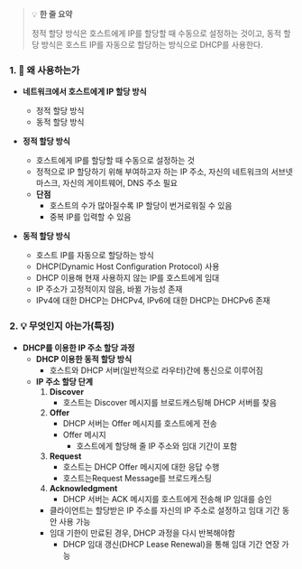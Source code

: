 > 💡 **한 줄 요약**
>
> 정적 할당 방식은 호스트에게 IP를 할당할 때 수동으로 설정하는 것이고, 동적 할당 방식은 호스트 IP를 자동으로 할당하는 방식으로 DHCP를 사용한다.

### 1. 🤔 왜 사용하는가

- **네트워크에서 호스트에게 IP 할당 방식**

  - 정적 할당 방식
  - 동적 할당 방식

- **정적 할당 방식**

  - 호스트에게 IP를 할당할 때 수동으로 설정하는 것
  - 정적으로 IP 할당하기 위해 부여하고자 하는 IP 주소, 자신의 네트워크의 서브넷마스크, 자신의 게이트웨어, DNS 주소 필요
  - **단점**
    - 호스트의 수가 많아질수록 IP 할당이 번거로워질 수 있음
    - 중복 IP를 입력할 수 있음

- **동적 할당 방식**
  - 호스트 IP를 자동으로 할당하는 방식
  - DHCP(Dynamic Host Configuration Protocol) 사용
  - DHCP 이용해 현재 사용하지 않는 IP를 호스트에게 임대
  - IP 주소가 고정적이지 않음, 바뀔 가능성 존재
  - IPv4에 대한 DHCP는 DHCPv4,
    IPv6에 대한 DHCP는 DHCPv6 존재

### 2. 💡 무엇인지 아는가(특징)

- **DHCP를 이용한 IP 주소 할당 과정**
  - **DHCP 이용한 동적 할당 방식**
    - 호스트와 DHCP 서버(일반적으로 라우터)간에 통신으로 이루어짐
  - **IP 주소 할당 단계**
    1. **Discover**
       - 호스트는 Discover 메시지를 브로드캐스팅해 DHCP 서버를 찾음
    2. **Offer**
       - DHCP 서버는 Offer 메시지를 호스트에게 전송
       - Offer 메시지
         - 호스트에게 할당해 줄 IP 주소와 임대 기간이 포함
    3. **Request**
       - 호스트는 DHCP Offer 메시지에 대한 응답 수행
       - 호스트는Request Message를 브로드캐스팅
    4. **Acknowledgment**
       - DHCP 서버는 ACK 메시지를 호스트에게 전송해 IP 임대를 승인
    - 클라이언트는 할당받은 IP 주소를 자신의 IP 주소로 설정하고 임대 기간 동안 사용 가능
    - 임대 기한이 만료된 경우, DHCP 과정을 다시 반복해야함
      - DHCP 임대 갱신(DHCP Lease Renewal)을 통해 임대 기간 연장 가능
